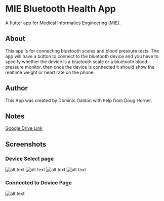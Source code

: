 # MIE Bluetooth Health App

A flutter app for Medical Informatics Engineering (MIE).

## About

This app is for connecting bluetooth scales and blood pressure tests.
The app will have a button to connect to the bluetooth device and you have to specify whether the device is a bluetooth scale or a bluetooth blood pressure monitor. then once the device is connected it should show the realtime weight or heart rate on the phone.

## Author

This App was created by Dominic Oaldon with help from Doug Horner.

## Notes

[Google Drive Link](https://docs.google.com/document/d/1tMROo_rObtT972zS42XL3zOv_wVSsJWuNO4OBSkATlc/edit?pli=1)

## Screenshots

### Device Select page

![alt text][AssociatedPageEmpty]
![alt text][deviceSelectPage]
![alt text][loadingScreen2]
![alt text][AssociatedPage]

### Connected to Device Page

![alt text][connectedPage]

<!-- [homeScreenImage]: assets/images/homescreen_screenshot.jpg "home screen"
[loadingScreen1]: assets/images/loadingScreen1.jpg "loading screen between home screen and device page" -->
[loadingScreen2]: assets/images/loadingScreen2.jpg "loading screen between device page and connected page"
[deviceSelectPage]: assets/images/Device_Page.jpg "device select page"
[connectedPage]: assets/images/Cconnected_page.jpg "connected page"
[AssociatedPageEmpty]: assets/images/Assocaited_Page.jpg "Empty Associated Page"
[AssociatedPage]: assets/images/Associated_Page2.jpg "Associated Page After Connection"
